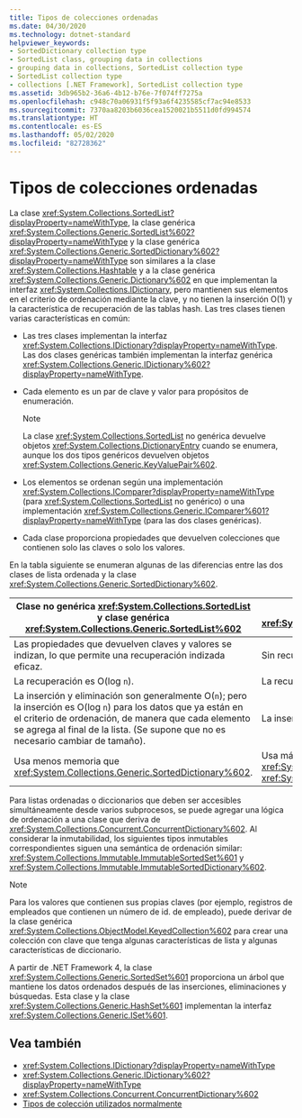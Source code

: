 ```yaml
---
title: Tipos de colecciones ordenadas
ms.date: 04/30/2020
ms.technology: dotnet-standard
helpviewer_keywords:
- SortedDictionary collection type
- SortedList class, grouping data in collections
- grouping data in collections, SortedList collection type
- SortedList collection type
- collections [.NET Framework], SortedList collection type
ms.assetid: 3db965b2-36a6-4b12-b76e-7f074ff7275a
ms.openlocfilehash: c948c70a06931f5f93a6f4235585cf7ac94e8533
ms.sourcegitcommit: 7370aa8203b6036cea1520021b5511d0fd994574
ms.translationtype: HT
ms.contentlocale: es-ES
ms.lasthandoff: 05/02/2020
ms.locfileid: "82728362"
---
```

# <a name="sorted-collection-types"></a>Tipos de colecciones ordenadas

La clase <xref:System.Collections.SortedList?displayProperty=nameWithType>, la clase genérica <xref:System.Collections.Generic.SortedList%602?displayProperty=nameWithType> y la clase genérica <xref:System.Collections.Generic.SortedDictionary%602?displayProperty=nameWithType> son similares a la clase <xref:System.Collections.Hashtable> y a la clase genérica <xref:System.Collections.Generic.Dictionary%602> en que implementan la interfaz <xref:System.Collections.IDictionary>, pero mantienen sus elementos en el criterio de ordenación mediante la clave, y no tienen la inserción O(1) y la característica de recuperación de las tablas hash. Las tres clases tienen varias características en común:

- Las tres clases implementan la interfaz <xref:System.Collections.IDictionary?displayProperty=nameWithType>. Las dos clases genéricas también implementan la interfaz genérica <xref:System.Collections.Generic.IDictionary%602?displayProperty=nameWithType>.

- Cada elemento es un par de clave y valor para propósitos de enumeración.

   > [!NOTE]
   > La clase <xref:System.Collections.SortedList> no genérica devuelve objetos <xref:System.Collections.DictionaryEntry> cuando se enumera, aunque los dos tipos genéricos devuelven objetos <xref:System.Collections.Generic.KeyValuePair%602>.

- Los elementos se ordenan según una implementación <xref:System.Collections.IComparer?displayProperty=nameWithType> (para <xref:System.Collections.SortedList> no genérico) o una implementación <xref:System.Collections.Generic.IComparer%601?displayProperty=nameWithType> (para las dos clases genéricas).

- Cada clase proporciona propiedades que devuelven colecciones que contienen solo las claves o solo los valores.

En la tabla siguiente se enumeran algunas de las diferencias entre las dos clases de lista ordenada y la clase <xref:System.Collections.Generic.SortedDictionary%602>.

| Clase no genérica <xref:System.Collections.SortedList> y clase genérica <xref:System.Collections.Generic.SortedList%602> | Clase genérica <xref:System.Collections.Generic.SortedDictionary%602> |
|--|--|
| Las propiedades que devuelven claves y valores se indizan, lo que permite una recuperación indizada eficaz. | Sin recuperación indizada. |
| La recuperación es O(log `n`). | La recuperación es O(log `n`). |
| La inserción y eliminación son generalmente O(`n`); pero la inserción es O(log `n`) para los datos que ya están en el criterio de ordenación, de manera que cada elemento se agrega al final de la lista. (Se supone que no es necesario cambiar de tamaño). | La inserción y eliminación son O(log `n`). |
| Usa menos memoria que <xref:System.Collections.Generic.SortedDictionary%602>. | Usa más memoria que la clase no genérica <xref:System.Collections.SortedList> y la clase genérica <xref:System.Collections.Generic.SortedList%602>. |

Para listas ordenadas o diccionarios que deben ser accesibles simultáneamente desde varios subprocesos, se puede agregar una lógica de ordenación a una clase que deriva de <xref:System.Collections.Concurrent.ConcurrentDictionary%602>. Al considerar la inmutabilidad, los siguientes tipos inmutables correspondientes siguen una semántica de ordenación similar: <xref:System.Collections.Immutable.ImmutableSortedSet%601> y <xref:System.Collections.Immutable.ImmutableSortedDictionary%602>.

> [!NOTE]
> Para los valores que contienen sus propias claves (por ejemplo, registros de empleados que contienen un número de id. de empleado), puede derivar de la clase genérica <xref:System.Collections.ObjectModel.KeyedCollection%602> para crear una colección con clave que tenga algunas características de lista y algunas características de diccionario.

A partir de .NET Framework 4, la clase <xref:System.Collections.Generic.SortedSet%601> proporciona un árbol que mantiene los datos ordenados después de las inserciones, eliminaciones y búsquedas. Esta clase y la clase <xref:System.Collections.Generic.HashSet%601> implementan la interfaz <xref:System.Collections.Generic.ISet%601>.

## <a name="see-also"></a>Vea también

- <xref:System.Collections.IDictionary?displayProperty=nameWithType>
- <xref:System.Collections.Generic.IDictionary%602?displayProperty=nameWithType>
- <xref:System.Collections.Concurrent.ConcurrentDictionary%602>
- [Tipos de colección utilizados normalmente](../../../docs/standard/collections/commonly-used-collection-types.md)
